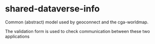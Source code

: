shared-dataverse-info
=====================

Common (abstract) model used by geoconnect and the cga-worldmap.

The validation form is used to check communication between these two applications
